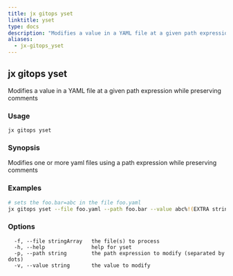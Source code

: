 ```yaml
---
title: jx gitops yset
linktitle: yset
type: docs
description: "Modifies a value in a YAML file at a given path expression while preserving comments"
aliases:
  - jx-gitops_yset
---
```


## jx gitops yset

Modifies a value in a YAML file at a given path expression while preserving comments

### Usage

```
jx gitops yset
```

### Synopsis

Modifies one or more yaml files using a path expression while preserving comments

### Examples

  ```bash
  # sets the foo.bar=abc in the file foo.yaml
  jx gitops yset --file foo.yaml --path foo.bar --value abc%!(EXTRA string=jx-gitops, string=jx-gitops)

  ```
### Options

```
  -f, --file stringArray   the file(s) to process
  -h, --help               help for yset
  -p, --path string        the path expression to modify (separated by dots)
  -v, --value string       the value to modify
```


